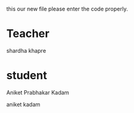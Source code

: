 this our new file please enter the code properly.
# Teacher
shardha khapre
# student
Aniket Prabhakar Kadam

aniket kadam 